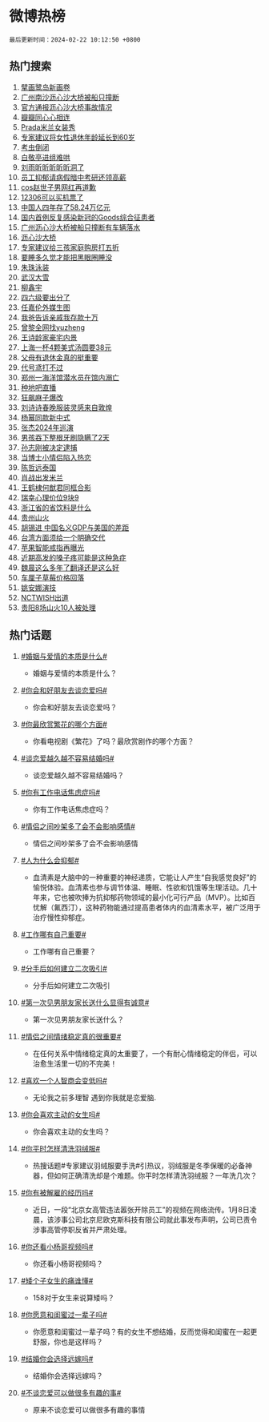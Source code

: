 # 微博热榜

`最后更新时间：2024-02-22 10:12:50 +0800`

## 热门搜索

1. [擘画鹭岛新画卷](https://m.weibo.cn/search?containerid=100103type%3D1%26t%3D10%26q%3D%23%E6%93%98%E7%94%BB%E9%B9%AD%E5%B2%9B%E6%96%B0%E7%94%BB%E5%8D%B7%23&stream_entry_id=51&isnewpage=1&extparam=seat%3D1%26dgr%3D0%26c_type%3D51%26stream_entry_id%3D51%26pos%3D0%26cate%3D10103%26filter_type%3Drealtimehot%26q%3D%2523%25E6%2593%2598%25E7%2594%25BB%25E9%25B9%25AD%25E5%25B2%259B%25E6%2596%25B0%25E7%2594%25BB%25E5%258D%25B7%2523%26display_time%3D1708567969%26pre_seqid%3D170856796928602980347)
1. [广州南沙沥心沙大桥被船只撞断](https://m.weibo.cn/search?containerid=100103type%3D1%26t%3D10%26q%3D%23%E5%B9%BF%E5%B7%9E%E5%8D%97%E6%B2%99%E6%B2%A5%E5%BF%83%E6%B2%99%E5%A4%A7%E6%A1%A5%E8%A2%AB%E8%88%B9%E5%8F%AA%E6%92%9E%E6%96%AD%23&stream_entry_id=31&isnewpage=1&extparam=seat%3D1%26c_type%3D31%26stream_entry_id%3D31%26band_rank%3D1%26cate%3D5001%26realpos%3D1%26filter_type%3Drealtimehot%26q%3D%2523%25E5%25B9%25BF%25E5%25B7%259E%25E5%258D%2597%25E6%25B2%2599%25E6%25B2%25A5%25E5%25BF%2583%25E6%25B2%2599%25E5%25A4%25A7%25E6%25A1%25A5%25E8%25A2%25AB%25E8%2588%25B9%25E5%258F%25AA%25E6%2592%259E%25E6%2596%25AD%2523%26dgr%3D0%26pos%3D0%26flag%3D1%26lcate%3D5001%26display_time%3D1708567969%26pre_seqid%3D170856796928602980347)
1. [官方通报沥心沙大桥事故情况](https://m.weibo.cn/search?containerid=100103type%3D1%26t%3D10%26q%3D%23%E5%AE%98%E6%96%B9%E9%80%9A%E6%8A%A5%E6%B2%A5%E5%BF%83%E6%B2%99%E5%A4%A7%E6%A1%A5%E4%BA%8B%E6%95%85%E6%83%85%E5%86%B5%23&stream_entry_id=31&isnewpage=1&extparam=seat%3D1%26c_type%3D31%26stream_entry_id%3D31%26band_rank%3D2%26cate%3D5001%26realpos%3D2%26filter_type%3Drealtimehot%26q%3D%2523%25E5%25AE%2598%25E6%2596%25B9%25E9%2580%259A%25E6%258A%25A5%25E6%25B2%25A5%25E5%25BF%2583%25E6%25B2%2599%25E5%25A4%25A7%25E6%25A1%25A5%25E4%25BA%258B%25E6%2595%2585%25E6%2583%2585%25E5%2586%25B5%2523%26dgr%3D0%26pos%3D1%26flag%3D1%26lcate%3D5001%26display_time%3D1708567969%26pre_seqid%3D170856796928602980347)
1. [瓣瓣同心心相连](https://m.weibo.cn/search?containerid=100103type%3D1%26t%3D10%26q%3D%23%E7%93%A3%E7%93%A3%E5%90%8C%E5%BF%83%E5%BF%83%E7%9B%B8%E8%BF%9E%23&stream_entry_id=31&isnewpage=1&extparam=seat%3D1%26c_type%3D31%26stream_entry_id%3D31%26band_rank%3D3%26cate%3D5001%26realpos%3D3%26filter_type%3Drealtimehot%26q%3D%2523%25E7%2593%25A3%25E7%2593%25A3%25E5%2590%258C%25E5%25BF%2583%25E5%25BF%2583%25E7%259B%25B8%25E8%25BF%259E%2523%26dgr%3D0%26pos%3D2%26flag%3D0%26lcate%3D5001%26display_time%3D1708567969%26pre_seqid%3D170856796928602980347)
1. [Prada米兰女装秀](https://m.weibo.cn/search?containerid=100103type%3D1%26t%3D10%26q%3D%23Prada%E7%B1%B3%E5%85%B0%E5%A5%B3%E8%A3%85%E7%A7%80%23&stream_entry_id=31&isnewpage=1&extparam=seat%3D1%26filter_type%3Drealtimehot%26c_type%3D31%26stream_entry_id%3D31%26band_rank%3D4%26cate%3D5001%26is_ad_pos%3D1%26q%3D%2523Prada%25E7%25B1%25B3%25E5%2585%25B0%25E5%25A5%25B3%25E8%25A3%2585%25E7%25A7%2580%2523%26dgr%3D0%26adid%3D223786%26pos%3D3%26topic_ad%3D1%26lcate%3D5001%26display_time%3D1708567969%26pre_seqid%3D170856796928602980347)
1. [专家建议将女性退休年龄延长到60岁](https://m.weibo.cn/search?containerid=100103type%3D1%26t%3D10%26q%3D%23%E4%B8%93%E5%AE%B6%E5%BB%BA%E8%AE%AE%E5%B0%86%E5%A5%B3%E6%80%A7%E9%80%80%E4%BC%91%E5%B9%B4%E9%BE%84%E5%BB%B6%E9%95%BF%E5%88%B060%E5%B2%81%23&stream_entry_id=31&isnewpage=1&extparam=seat%3D1%26c_type%3D31%26stream_entry_id%3D31%26band_rank%3D4%26cate%3D5001%26realpos%3D4%26filter_type%3Drealtimehot%26q%3D%2523%25E4%25B8%2593%25E5%25AE%25B6%25E5%25BB%25BA%25E8%25AE%25AE%25E5%25B0%2586%25E5%25A5%25B3%25E6%2580%25A7%25E9%2580%2580%25E4%25BC%2591%25E5%25B9%25B4%25E9%25BE%2584%25E5%25BB%25B6%25E9%2595%25BF%25E5%2588%25B060%25E5%25B2%2581%2523%26dgr%3D0%26pos%3D4%26flag%3D1%26lcate%3D5001%26display_time%3D1708567969%26pre_seqid%3D170856796928602980347)
1. [考虫倒闭](https://m.weibo.cn/search?containerid=100103type%3D1%26t%3D10%26q%3D%E8%80%83%E8%99%AB%E5%80%92%E9%97%AD&stream_entry_id=31&isnewpage=1&extparam=seat%3D1%26c_type%3D31%26stream_entry_id%3D31%26band_rank%3D5%26cate%3D5001%26realpos%3D5%26filter_type%3Drealtimehot%26q%3D%25E8%2580%2583%25E8%2599%25AB%25E5%2580%2592%25E9%2597%25AD%26dgr%3D0%26pos%3D5%26flag%3D1%26lcate%3D5001%26display_time%3D1708567969%26pre_seqid%3D170856796928602980347)
1. [白敬亭进组难哄](https://m.weibo.cn/search?containerid=100103type%3D1%26t%3D10%26q%3D%23%E7%99%BD%E6%95%AC%E4%BA%AD%E8%BF%9B%E7%BB%84%E9%9A%BE%E5%93%84%23&stream_entry_id=31&isnewpage=1&extparam=seat%3D1%26c_type%3D31%26stream_entry_id%3D31%26band_rank%3D6%26cate%3D5001%26realpos%3D6%26filter_type%3Drealtimehot%26q%3D%2523%25E7%2599%25BD%25E6%2595%25AC%25E4%25BA%25AD%25E8%25BF%259B%25E7%25BB%2584%25E9%259A%25BE%25E5%2593%2584%2523%26dgr%3D0%26pos%3D6%26flag%3D1%26lcate%3D5001%26display_time%3D1708567969%26pre_seqid%3D170856796928602980347)
1. [刘雨昕昕昕昕昕洞了](https://m.weibo.cn/search?containerid=100103type%3D1%26t%3D10%26q%3D%23%E5%88%98%E9%9B%A8%E6%98%95%E6%98%95%E6%98%95%E6%98%95%E6%98%95%E6%B4%9E%E4%BA%86%23&stream_entry_id=31&isnewpage=1&extparam=seat%3D1%26filter_type%3Drealtimehot%26c_type%3D31%26stream_entry_id%3D31%26band_rank%3D7%26cate%3D5001%26is_ad_pos%3D1%26q%3D%2523%25E5%2588%2598%25E9%259B%25A8%25E6%2598%2595%25E6%2598%2595%25E6%2598%2595%25E6%2598%2595%25E6%2598%2595%25E6%25B4%259E%25E4%25BA%2586%2523%26dgr%3D0%26adid%3D223620%26pos%3D7%26topic_ad%3D1%26lcate%3D5001%26display_time%3D1708567969%26pre_seqid%3D170856796928602980347)
1. [员工抑郁请病假暗中考研还领高薪](https://m.weibo.cn/search?containerid=100103type%3D1%26t%3D10%26q%3D%23%E5%91%98%E5%B7%A5%E6%8A%91%E9%83%81%E8%AF%B7%E7%97%85%E5%81%87%E6%9A%97%E4%B8%AD%E8%80%83%E7%A0%94%E8%BF%98%E9%A2%86%E9%AB%98%E8%96%AA%23&stream_entry_id=31&isnewpage=1&extparam=seat%3D1%26c_type%3D31%26stream_entry_id%3D31%26band_rank%3D7%26cate%3D5001%26realpos%3D7%26filter_type%3Drealtimehot%26q%3D%2523%25E5%2591%2598%25E5%25B7%25A5%25E6%258A%2591%25E9%2583%2581%25E8%25AF%25B7%25E7%2597%2585%25E5%2581%2587%25E6%259A%2597%25E4%25B8%25AD%25E8%2580%2583%25E7%25A0%2594%25E8%25BF%2598%25E9%25A2%2586%25E9%25AB%2598%25E8%2596%25AA%2523%26dgr%3D0%26pos%3D8%26flag%3D2%26lcate%3D5001%26display_time%3D1708567969%26pre_seqid%3D170856796928602980347)
1. [cos赵世子男网红再道歉](https://m.weibo.cn/search?containerid=100103type%3D1%26t%3D10%26q%3D%23cos%E8%B5%B5%E4%B8%96%E5%AD%90%E7%94%B7%E7%BD%91%E7%BA%A2%E5%86%8D%E9%81%93%E6%AD%89%23&stream_entry_id=31&isnewpage=1&extparam=seat%3D1%26c_type%3D31%26stream_entry_id%3D31%26band_rank%3D8%26cate%3D5001%26realpos%3D8%26filter_type%3Drealtimehot%26q%3D%2523cos%25E8%25B5%25B5%25E4%25B8%2596%25E5%25AD%2590%25E7%2594%25B7%25E7%25BD%2591%25E7%25BA%25A2%25E5%2586%258D%25E9%2581%2593%25E6%25AD%2589%2523%26dgr%3D0%26pos%3D9%26flag%3D2%26lcate%3D5001%26display_time%3D1708567969%26pre_seqid%3D170856796928602980347)
1. [12306可以买机票了](https://m.weibo.cn/search?containerid=100103type%3D1%26t%3D10%26q%3D%2312306%E5%8F%AF%E4%BB%A5%E4%B9%B0%E6%9C%BA%E7%A5%A8%E4%BA%86%23&stream_entry_id=31&isnewpage=1&extparam=seat%3D1%26c_type%3D31%26stream_entry_id%3D31%26band_rank%3D9%26cate%3D5001%26realpos%3D9%26filter_type%3Drealtimehot%26q%3D%252312306%25E5%258F%25AF%25E4%25BB%25A5%25E4%25B9%25B0%25E6%259C%25BA%25E7%25A5%25A8%25E4%25BA%2586%2523%26dgr%3D0%26pos%3D10%26flag%3D1%26lcate%3D5001%26display_time%3D1708567969%26pre_seqid%3D170856796928602980347)
1. [中国人四年存了58.24万亿元](https://m.weibo.cn/search?containerid=100103type%3D1%26t%3D10%26q%3D%23%E4%B8%AD%E5%9B%BD%E4%BA%BA%E5%9B%9B%E5%B9%B4%E5%AD%98%E4%BA%8658.24%E4%B8%87%E4%BA%BF%E5%85%83%23&stream_entry_id=31&isnewpage=1&extparam=seat%3D1%26c_type%3D31%26stream_entry_id%3D31%26band_rank%3D10%26cate%3D5001%26realpos%3D10%26filter_type%3Drealtimehot%26q%3D%2523%25E4%25B8%25AD%25E5%259B%25BD%25E4%25BA%25BA%25E5%259B%259B%25E5%25B9%25B4%25E5%25AD%2598%25E4%25BA%258658.24%25E4%25B8%2587%25E4%25BA%25BF%25E5%2585%2583%2523%26dgr%3D0%26pos%3D11%26flag%3D1%26lcate%3D5001%26display_time%3D1708567969%26pre_seqid%3D170856796928602980347)
1. [国内首例反复感染新冠的Goods综合征患者](https://m.weibo.cn/search?containerid=100103type%3D1%26t%3D10%26q%3D%23%E5%9B%BD%E5%86%85%E9%A6%96%E4%BE%8B%E5%8F%8D%E5%A4%8D%E6%84%9F%E6%9F%93%E6%96%B0%E5%86%A0%E7%9A%84Goods%E7%BB%BC%E5%90%88%E5%BE%81%E6%82%A3%E8%80%85%23&stream_entry_id=31&isnewpage=1&extparam=seat%3D1%26c_type%3D31%26stream_entry_id%3D31%26band_rank%3D11%26cate%3D5001%26realpos%3D11%26filter_type%3Drealtimehot%26q%3D%2523%25E5%259B%25BD%25E5%2586%2585%25E9%25A6%2596%25E4%25BE%258B%25E5%258F%258D%25E5%25A4%258D%25E6%2584%259F%25E6%259F%2593%25E6%2596%25B0%25E5%2586%25A0%25E7%259A%2584Goods%25E7%25BB%25BC%25E5%2590%2588%25E5%25BE%2581%25E6%2582%25A3%25E8%2580%2585%2523%26dgr%3D0%26pos%3D12%26flag%3D2%26lcate%3D5001%26display_time%3D1708567969%26pre_seqid%3D170856796928602980347)
1. [广州沥心沙大桥被船只撞断有车辆落水](https://m.weibo.cn/search?containerid=100103type%3D1%26t%3D10%26q%3D%23%E5%B9%BF%E5%B7%9E%E6%B2%A5%E5%BF%83%E6%B2%99%E5%A4%A7%E6%A1%A5%E8%A2%AB%E8%88%B9%E5%8F%AA%E6%92%9E%E6%96%AD%E6%9C%89%E8%BD%A6%E8%BE%86%E8%90%BD%E6%B0%B4%23&stream_entry_id=31&isnewpage=1&extparam=seat%3D1%26c_type%3D31%26stream_entry_id%3D31%26band_rank%3D12%26cate%3D5001%26realpos%3D12%26filter_type%3Drealtimehot%26q%3D%2523%25E5%25B9%25BF%25E5%25B7%259E%25E6%25B2%25A5%25E5%25BF%2583%25E6%25B2%2599%25E5%25A4%25A7%25E6%25A1%25A5%25E8%25A2%25AB%25E8%2588%25B9%25E5%258F%25AA%25E6%2592%259E%25E6%2596%25AD%25E6%259C%2589%25E8%25BD%25A6%25E8%25BE%2586%25E8%2590%25BD%25E6%25B0%25B4%2523%26dgr%3D0%26pos%3D13%26flag%3D1%26lcate%3D5001%26display_time%3D1708567969%26pre_seqid%3D170856796928602980347)
1. [沥心沙大桥](https://m.weibo.cn/search?containerid=100103type%3D1%26t%3D10%26q%3D%E6%B2%A5%E5%BF%83%E6%B2%99%E5%A4%A7%E6%A1%A5&stream_entry_id=31&isnewpage=1&extparam=seat%3D1%26c_type%3D31%26stream_entry_id%3D31%26band_rank%3D13%26cate%3D5001%26realpos%3D13%26filter_type%3Drealtimehot%26q%3D%25E6%25B2%25A5%25E5%25BF%2583%25E6%25B2%2599%25E5%25A4%25A7%25E6%25A1%25A5%26dgr%3D0%26pos%3D14%26flag%3D1%26lcate%3D5001%26display_time%3D1708567969%26pre_seqid%3D170856796928602980347)
1. [专家建议给三孩家庭购房打五折](https://m.weibo.cn/search?containerid=100103type%3D1%26t%3D10%26q%3D%23%E4%B8%93%E5%AE%B6%E5%BB%BA%E8%AE%AE%E7%BB%99%E4%B8%89%E5%AD%A9%E5%AE%B6%E5%BA%AD%E8%B4%AD%E6%88%BF%E6%89%93%E4%BA%94%E6%8A%98%23&stream_entry_id=31&isnewpage=1&extparam=seat%3D1%26c_type%3D31%26stream_entry_id%3D31%26band_rank%3D14%26cate%3D5001%26realpos%3D14%26filter_type%3Drealtimehot%26q%3D%2523%25E4%25B8%2593%25E5%25AE%25B6%25E5%25BB%25BA%25E8%25AE%25AE%25E7%25BB%2599%25E4%25B8%2589%25E5%25AD%25A9%25E5%25AE%25B6%25E5%25BA%25AD%25E8%25B4%25AD%25E6%2588%25BF%25E6%2589%2593%25E4%25BA%2594%25E6%258A%2598%2523%26dgr%3D0%26pos%3D15%26flag%3D1%26lcate%3D5001%26display_time%3D1708567969%26pre_seqid%3D170856796928602980347)
1. [要睡多久觉才能把黑眼圈睡没](https://m.weibo.cn/search?containerid=100103type%3D1%26t%3D10%26q%3D%23%E8%A6%81%E7%9D%A1%E5%A4%9A%E4%B9%85%E8%A7%89%E6%89%8D%E8%83%BD%E6%8A%8A%E9%BB%91%E7%9C%BC%E5%9C%88%E7%9D%A1%E6%B2%A1%23&stream_entry_id=31&isnewpage=1&extparam=seat%3D1%26c_type%3D31%26stream_entry_id%3D31%26band_rank%3D15%26cate%3D5001%26realpos%3D15%26filter_type%3Drealtimehot%26q%3D%2523%25E8%25A6%2581%25E7%259D%25A1%25E5%25A4%259A%25E4%25B9%2585%25E8%25A7%2589%25E6%2589%258D%25E8%2583%25BD%25E6%258A%258A%25E9%25BB%2591%25E7%259C%25BC%25E5%259C%2588%25E7%259D%25A1%25E6%25B2%25A1%2523%26dgr%3D0%26pos%3D16%26flag%3D0%26lcate%3D5001%26display_time%3D1708567969%26pre_seqid%3D170856796928602980347)
1. [朱珠泳装](https://m.weibo.cn/search?containerid=100103type%3D1%26t%3D10%26q%3D%23%E6%9C%B1%E7%8F%A0%E6%B3%B3%E8%A3%85%23&stream_entry_id=31&isnewpage=1&extparam=seat%3D1%26c_type%3D31%26stream_entry_id%3D31%26band_rank%3D16%26cate%3D5001%26realpos%3D16%26filter_type%3Drealtimehot%26q%3D%2523%25E6%259C%25B1%25E7%258F%25A0%25E6%25B3%25B3%25E8%25A3%2585%2523%26dgr%3D0%26pos%3D17%26flag%3D2%26lcate%3D5001%26display_time%3D1708567969%26pre_seqid%3D170856796928602980347)
1. [武汉大雪](https://m.weibo.cn/search?containerid=100103type%3D1%26t%3D10%26q%3D%E6%AD%A6%E6%B1%89%E5%A4%A7%E9%9B%AA&stream_entry_id=31&isnewpage=1&extparam=seat%3D1%26c_type%3D31%26stream_entry_id%3D31%26band_rank%3D17%26cate%3D5001%26realpos%3D17%26filter_type%3Drealtimehot%26q%3D%25E6%25AD%25A6%25E6%25B1%2589%25E5%25A4%25A7%25E9%259B%25AA%26dgr%3D0%26pos%3D18%26flag%3D0%26lcate%3D5001%26display_time%3D1708567969%26pre_seqid%3D170856796928602980347)
1. [柳鑫宇](https://m.weibo.cn/search?containerid=100103type%3D1%26t%3D10%26q%3D%E6%9F%B3%E9%91%AB%E5%AE%87&stream_entry_id=31&isnewpage=1&extparam=seat%3D1%26c_type%3D31%26stream_entry_id%3D31%26band_rank%3D18%26cate%3D5001%26realpos%3D18%26filter_type%3Drealtimehot%26q%3D%25E6%259F%25B3%25E9%2591%25AB%25E5%25AE%2587%26dgr%3D0%26pos%3D19%26flag%3D1%26lcate%3D5001%26display_time%3D1708567969%26pre_seqid%3D170856796928602980347)
1. [四六级要出分了](https://m.weibo.cn/search?containerid=100103type%3D1%26t%3D10%26q%3D%E5%9B%9B%E5%85%AD%E7%BA%A7%E8%A6%81%E5%87%BA%E5%88%86%E4%BA%86&stream_entry_id=31&isnewpage=1&extparam=seat%3D1%26c_type%3D31%26stream_entry_id%3D31%26band_rank%3D19%26cate%3D5001%26realpos%3D19%26filter_type%3Drealtimehot%26q%3D%25E5%259B%259B%25E5%2585%25AD%25E7%25BA%25A7%25E8%25A6%2581%25E5%2587%25BA%25E5%2588%2586%25E4%25BA%2586%26dgr%3D0%26pos%3D20%26flag%3D1%26lcate%3D5001%26display_time%3D1708567969%26pre_seqid%3D170856796928602980347)
1. [任嘉伦外媒生图](https://m.weibo.cn/search?containerid=100103type%3D1%26t%3D10%26q%3D%23%E4%BB%BB%E5%98%89%E4%BC%A6%E5%A4%96%E5%AA%92%E7%94%9F%E5%9B%BE%23&stream_entry_id=31&isnewpage=1&extparam=seat%3D1%26c_type%3D31%26stream_entry_id%3D31%26band_rank%3D20%26cate%3D5001%26realpos%3D20%26filter_type%3Drealtimehot%26q%3D%2523%25E4%25BB%25BB%25E5%2598%2589%25E4%25BC%25A6%25E5%25A4%2596%25E5%25AA%2592%25E7%2594%259F%25E5%259B%25BE%2523%26dgr%3D0%26pos%3D21%26flag%3D1%26lcate%3D5001%26display_time%3D1708567969%26pre_seqid%3D170856796928602980347)
1. [我爸告诉亲戚我存款十万](https://m.weibo.cn/search?containerid=100103type%3D1%26t%3D10%26q%3D%23%E6%88%91%E7%88%B8%E5%91%8A%E8%AF%89%E4%BA%B2%E6%88%9A%E6%88%91%E5%AD%98%E6%AC%BE%E5%8D%81%E4%B8%87%23&stream_entry_id=31&isnewpage=1&extparam=seat%3D1%26c_type%3D31%26stream_entry_id%3D31%26band_rank%3D21%26cate%3D5001%26realpos%3D21%26filter_type%3Drealtimehot%26q%3D%2523%25E6%2588%2591%25E7%2588%25B8%25E5%2591%258A%25E8%25AF%2589%25E4%25BA%25B2%25E6%2588%259A%25E6%2588%2591%25E5%25AD%2598%25E6%25AC%25BE%25E5%258D%2581%25E4%25B8%2587%2523%26dgr%3D0%26pos%3D22%26flag%3D0%26lcate%3D5001%26display_time%3D1708567969%26pre_seqid%3D170856796928602980347)
1. [曾黎全网找yuzheng](https://m.weibo.cn/search?containerid=100103type%3D1%26t%3D10%26q%3D%23%E6%9B%BE%E9%BB%8E%E5%85%A8%E7%BD%91%E6%89%BEyuzheng%23&stream_entry_id=31&isnewpage=1&extparam=seat%3D1%26c_type%3D31%26stream_entry_id%3D31%26band_rank%3D22%26cate%3D5001%26realpos%3D22%26filter_type%3Drealtimehot%26q%3D%2523%25E6%259B%25BE%25E9%25BB%258E%25E5%2585%25A8%25E7%25BD%2591%25E6%2589%25BEyuzheng%2523%26dgr%3D0%26pos%3D23%26flag%3D0%26lcate%3D5001%26display_time%3D1708567969%26pre_seqid%3D170856796928602980347)
1. [王诗龄家豪宅内景](https://m.weibo.cn/search?containerid=100103type%3D1%26t%3D10%26q%3D%23%E7%8E%8B%E8%AF%97%E9%BE%84%E5%AE%B6%E8%B1%AA%E5%AE%85%E5%86%85%E6%99%AF%23&stream_entry_id=31&isnewpage=1&extparam=seat%3D1%26c_type%3D31%26stream_entry_id%3D31%26band_rank%3D23%26cate%3D5001%26realpos%3D23%26filter_type%3Drealtimehot%26q%3D%2523%25E7%258E%258B%25E8%25AF%2597%25E9%25BE%2584%25E5%25AE%25B6%25E8%25B1%25AA%25E5%25AE%2585%25E5%2586%2585%25E6%2599%25AF%2523%26dgr%3D0%26pos%3D24%26flag%3D2%26lcate%3D5001%26display_time%3D1708567969%26pre_seqid%3D170856796928602980347)
1. [上海一杯4颗美式汤圆要38元](https://m.weibo.cn/search?containerid=100103type%3D1%26t%3D10%26q%3D%23%E4%B8%8A%E6%B5%B7%E4%B8%80%E6%9D%AF4%E9%A2%97%E7%BE%8E%E5%BC%8F%E6%B1%A4%E5%9C%86%E8%A6%8138%E5%85%83%23&stream_entry_id=31&isnewpage=1&extparam=seat%3D1%26c_type%3D31%26stream_entry_id%3D31%26band_rank%3D24%26cate%3D5001%26realpos%3D24%26filter_type%3Drealtimehot%26q%3D%2523%25E4%25B8%258A%25E6%25B5%25B7%25E4%25B8%2580%25E6%259D%25AF4%25E9%25A2%2597%25E7%25BE%258E%25E5%25BC%258F%25E6%25B1%25A4%25E5%259C%2586%25E8%25A6%258138%25E5%2585%2583%2523%26dgr%3D0%26pos%3D25%26flag%3D0%26lcate%3D5001%26display_time%3D1708567969%26pre_seqid%3D170856796928602980347)
1. [父母有退休金真的挺重要](https://m.weibo.cn/search?containerid=100103type%3D1%26t%3D10%26q%3D%23%E7%88%B6%E6%AF%8D%E6%9C%89%E9%80%80%E4%BC%91%E9%87%91%E7%9C%9F%E7%9A%84%E6%8C%BA%E9%87%8D%E8%A6%81%23&stream_entry_id=31&isnewpage=1&extparam=seat%3D1%26c_type%3D31%26stream_entry_id%3D31%26band_rank%3D25%26cate%3D5001%26realpos%3D25%26filter_type%3Drealtimehot%26q%3D%2523%25E7%2588%25B6%25E6%25AF%258D%25E6%259C%2589%25E9%2580%2580%25E4%25BC%2591%25E9%2587%2591%25E7%259C%259F%25E7%259A%2584%25E6%258C%25BA%25E9%2587%258D%25E8%25A6%2581%2523%26dgr%3D0%26pos%3D26%26flag%3D1%26lcate%3D5001%26display_time%3D1708567969%26pre_seqid%3D170856796928602980347)
1. [代号鸢打不过](https://m.weibo.cn/search?containerid=100103type%3D1%26t%3D10%26q%3D%E4%BB%A3%E5%8F%B7%E9%B8%A2%E6%89%93%E4%B8%8D%E8%BF%87&stream_entry_id=31&isnewpage=1&extparam=seat%3D1%26c_type%3D31%26stream_entry_id%3D31%26band_rank%3D26%26cate%3D5001%26realpos%3D26%26filter_type%3Drealtimehot%26q%3D%25E4%25BB%25A3%25E5%258F%25B7%25E9%25B8%25A2%25E6%2589%2593%25E4%25B8%258D%25E8%25BF%2587%26dgr%3D0%26pos%3D27%26flag%3D1%26lcate%3D5001%26display_time%3D1708567969%26pre_seqid%3D170856796928602980347)
1. [郑州一海洋馆潜水员在馆内溺亡](https://m.weibo.cn/search?containerid=100103type%3D1%26t%3D10%26q%3D%23%E9%83%91%E5%B7%9E%E4%B8%80%E6%B5%B7%E6%B4%8B%E9%A6%86%E6%BD%9C%E6%B0%B4%E5%91%98%E5%9C%A8%E9%A6%86%E5%86%85%E6%BA%BA%E4%BA%A1%23&stream_entry_id=31&isnewpage=1&extparam=seat%3D1%26c_type%3D31%26stream_entry_id%3D31%26band_rank%3D27%26cate%3D5001%26realpos%3D27%26filter_type%3Drealtimehot%26q%3D%2523%25E9%2583%2591%25E5%25B7%259E%25E4%25B8%2580%25E6%25B5%25B7%25E6%25B4%258B%25E9%25A6%2586%25E6%25BD%259C%25E6%25B0%25B4%25E5%2591%2598%25E5%259C%25A8%25E9%25A6%2586%25E5%2586%2585%25E6%25BA%25BA%25E4%25BA%25A1%2523%26dgr%3D0%26pos%3D28%26flag%3D1%26lcate%3D5001%26display_time%3D1708567969%26pre_seqid%3D170856796928602980347)
1. [种地吧直播](https://m.weibo.cn/search?containerid=100103type%3D1%26t%3D10%26q%3D%E7%A7%8D%E5%9C%B0%E5%90%A7%E7%9B%B4%E6%92%AD&stream_entry_id=31&isnewpage=1&extparam=seat%3D1%26c_type%3D31%26stream_entry_id%3D31%26band_rank%3D28%26cate%3D5001%26realpos%3D28%26filter_type%3Drealtimehot%26q%3D%25E7%25A7%258D%25E5%259C%25B0%25E5%2590%25A7%25E7%259B%25B4%25E6%2592%25AD%26dgr%3D0%26pos%3D29%26flag%3D1%26lcate%3D5001%26display_time%3D1708567969%26pre_seqid%3D170856796928602980347)
1. [狂飙麻子爆改](https://m.weibo.cn/search?containerid=100103type%3D1%26t%3D10%26q%3D%E7%8B%82%E9%A3%99%E9%BA%BB%E5%AD%90%E7%88%86%E6%94%B9&stream_entry_id=31&isnewpage=1&extparam=seat%3D1%26c_type%3D31%26stream_entry_id%3D31%26band_rank%3D29%26cate%3D5001%26realpos%3D29%26filter_type%3Drealtimehot%26q%3D%25E7%258B%2582%25E9%25A3%2599%25E9%25BA%25BB%25E5%25AD%2590%25E7%2588%2586%25E6%2594%25B9%26dgr%3D0%26pos%3D30%26flag%3D0%26lcate%3D5001%26display_time%3D1708567969%26pre_seqid%3D170856796928602980347)
1. [刘诗诗春晚服装灵感来自敦煌](https://m.weibo.cn/search?containerid=100103type%3D1%26t%3D10%26q%3D%23%E5%88%98%E8%AF%97%E8%AF%97%E6%98%A5%E6%99%9A%E6%9C%8D%E8%A3%85%E7%81%B5%E6%84%9F%E6%9D%A5%E8%87%AA%E6%95%A6%E7%85%8C%23&stream_entry_id=31&isnewpage=1&extparam=seat%3D1%26c_type%3D31%26stream_entry_id%3D31%26band_rank%3D30%26cate%3D5001%26realpos%3D30%26filter_type%3Drealtimehot%26q%3D%2523%25E5%2588%2598%25E8%25AF%2597%25E8%25AF%2597%25E6%2598%25A5%25E6%2599%259A%25E6%259C%258D%25E8%25A3%2585%25E7%2581%25B5%25E6%2584%259F%25E6%259D%25A5%25E8%2587%25AA%25E6%2595%25A6%25E7%2585%258C%2523%26dgr%3D0%26pos%3D31%26flag%3D1%26lcate%3D5001%26display_time%3D1708567969%26pre_seqid%3D170856796928602980347)
1. [杨幂同款新中式](https://m.weibo.cn/search?containerid=100103type%3D1%26t%3D10%26q%3D%23%E6%9D%A8%E5%B9%82%E5%90%8C%E6%AC%BE%E6%96%B0%E4%B8%AD%E5%BC%8F%23&stream_entry_id=31&isnewpage=1&extparam=seat%3D1%26c_type%3D31%26stream_entry_id%3D31%26band_rank%3D31%26cate%3D5001%26realpos%3D31%26filter_type%3Drealtimehot%26q%3D%2523%25E6%259D%25A8%25E5%25B9%2582%25E5%2590%258C%25E6%25AC%25BE%25E6%2596%25B0%25E4%25B8%25AD%25E5%25BC%258F%2523%26dgr%3D0%26pos%3D32%26flag%3D1%26lcate%3D5001%26display_time%3D1708567969%26pre_seqid%3D170856796928602980347)
1. [张杰2024年巡演](https://m.weibo.cn/search?containerid=100103type%3D1%26t%3D10%26q%3D%E5%BC%A0%E6%9D%B02024%E5%B9%B4%E5%B7%A1%E6%BC%94&stream_entry_id=31&isnewpage=1&extparam=seat%3D1%26c_type%3D31%26stream_entry_id%3D31%26band_rank%3D32%26cate%3D5001%26realpos%3D32%26filter_type%3Drealtimehot%26q%3D%25E5%25BC%25A0%25E6%259D%25B02024%25E5%25B9%25B4%25E5%25B7%25A1%25E6%25BC%2594%26dgr%3D0%26pos%3D33%26flag%3D1%26lcate%3D5001%26display_time%3D1708567969%26pre_seqid%3D170856796928602980347)
1. [男孩吞下整根牙刷隐瞒了2天](https://m.weibo.cn/search?containerid=100103type%3D1%26t%3D10%26q%3D%23%E7%94%B7%E5%AD%A9%E5%90%9E%E4%B8%8B%E6%95%B4%E6%A0%B9%E7%89%99%E5%88%B7%E9%9A%90%E7%9E%92%E4%BA%862%E5%A4%A9%23&stream_entry_id=31&isnewpage=1&extparam=seat%3D1%26c_type%3D31%26stream_entry_id%3D31%26band_rank%3D33%26cate%3D5001%26realpos%3D33%26filter_type%3Drealtimehot%26q%3D%2523%25E7%2594%25B7%25E5%25AD%25A9%25E5%2590%259E%25E4%25B8%258B%25E6%2595%25B4%25E6%25A0%25B9%25E7%2589%2599%25E5%2588%25B7%25E9%259A%2590%25E7%259E%2592%25E4%25BA%25862%25E5%25A4%25A9%2523%26dgr%3D0%26pos%3D34%26flag%3D0%26lcate%3D5001%26display_time%3D1708567969%26pre_seqid%3D170856796928602980347)
1. [孙志刚被决定逮捕](https://m.weibo.cn/search?containerid=100103type%3D1%26t%3D10%26q%3D%23%E5%AD%99%E5%BF%97%E5%88%9A%E8%A2%AB%E5%86%B3%E5%AE%9A%E9%80%AE%E6%8D%95%23&stream_entry_id=31&isnewpage=1&extparam=seat%3D1%26c_type%3D31%26stream_entry_id%3D31%26band_rank%3D34%26cate%3D5001%26realpos%3D34%26filter_type%3Drealtimehot%26q%3D%2523%25E5%25AD%2599%25E5%25BF%2597%25E5%2588%259A%25E8%25A2%25AB%25E5%2586%25B3%25E5%25AE%259A%25E9%2580%25AE%25E6%258D%2595%2523%26dgr%3D0%26pos%3D35%26flag%3D1%26lcate%3D5001%26display_time%3D1708567969%26pre_seqid%3D170856796928602980347)
1. [当博士小情侣陷入热恋](https://m.weibo.cn/search?containerid=100103type%3D1%26t%3D10%26q%3D%E5%BD%93%E5%8D%9A%E5%A3%AB%E5%B0%8F%E6%83%85%E4%BE%A3%E9%99%B7%E5%85%A5%E7%83%AD%E6%81%8B&stream_entry_id=31&isnewpage=1&extparam=seat%3D1%26c_type%3D31%26stream_entry_id%3D31%26band_rank%3D35%26cate%3D5001%26realpos%3D35%26filter_type%3Drealtimehot%26q%3D%25E5%25BD%2593%25E5%258D%259A%25E5%25A3%25AB%25E5%25B0%258F%25E6%2583%2585%25E4%25BE%25A3%25E9%2599%25B7%25E5%2585%25A5%25E7%2583%25AD%25E6%2581%258B%26dgr%3D0%26pos%3D36%26flag%3D0%26lcate%3D5001%26display_time%3D1708567969%26pre_seqid%3D170856796928602980347)
1. [陈哲远泰国](https://m.weibo.cn/search?containerid=100103type%3D1%26t%3D10%26q%3D%23%E9%99%88%E5%93%B2%E8%BF%9C%E6%B3%B0%E5%9B%BD%23&stream_entry_id=31&isnewpage=1&extparam=seat%3D1%26c_type%3D31%26stream_entry_id%3D31%26band_rank%3D36%26cate%3D5001%26realpos%3D36%26filter_type%3Drealtimehot%26q%3D%2523%25E9%2599%2588%25E5%2593%25B2%25E8%25BF%259C%25E6%25B3%25B0%25E5%259B%25BD%2523%26dgr%3D0%26pos%3D37%26flag%3D1%26lcate%3D5001%26display_time%3D1708567969%26pre_seqid%3D170856796928602980347)
1. [肖战出发米兰](https://m.weibo.cn/search?containerid=100103type%3D1%26t%3D10%26q%3D%23%E8%82%96%E6%88%98%E5%87%BA%E5%8F%91%E7%B1%B3%E5%85%B0%23&stream_entry_id=31&isnewpage=1&extparam=seat%3D1%26c_type%3D31%26stream_entry_id%3D31%26band_rank%3D37%26cate%3D5001%26realpos%3D37%26filter_type%3Drealtimehot%26q%3D%2523%25E8%2582%2596%25E6%2588%2598%25E5%2587%25BA%25E5%258F%2591%25E7%25B1%25B3%25E5%2585%25B0%2523%26dgr%3D0%26pos%3D38%26flag%3D0%26lcate%3D5001%26display_time%3D1708567969%26pre_seqid%3D170856796928602980347)
1. [王鹤棣何猷君同框合影](https://m.weibo.cn/search?containerid=100103type%3D1%26t%3D10%26q%3D%23%E7%8E%8B%E9%B9%A4%E6%A3%A3%E4%BD%95%E7%8C%B7%E5%90%9B%E5%90%8C%E6%A1%86%E5%90%88%E5%BD%B1%23&stream_entry_id=31&isnewpage=1&extparam=seat%3D1%26c_type%3D31%26stream_entry_id%3D31%26band_rank%3D38%26cate%3D5001%26realpos%3D38%26filter_type%3Drealtimehot%26q%3D%2523%25E7%258E%258B%25E9%25B9%25A4%25E6%25A3%25A3%25E4%25BD%2595%25E7%258C%25B7%25E5%2590%259B%25E5%2590%258C%25E6%25A1%2586%25E5%2590%2588%25E5%25BD%25B1%2523%26dgr%3D0%26pos%3D39%26flag%3D0%26lcate%3D5001%26display_time%3D1708567969%26pre_seqid%3D170856796928602980347)
1. [瑞幸心理价位9块9](https://m.weibo.cn/search?containerid=100103type%3D1%26t%3D10%26q%3D%23%E7%91%9E%E5%B9%B8%E5%BF%83%E7%90%86%E4%BB%B7%E4%BD%8D9%E5%9D%979%23&stream_entry_id=31&isnewpage=1&extparam=seat%3D1%26c_type%3D31%26stream_entry_id%3D31%26band_rank%3D39%26cate%3D5001%26realpos%3D39%26filter_type%3Drealtimehot%26q%3D%2523%25E7%2591%259E%25E5%25B9%25B8%25E5%25BF%2583%25E7%2590%2586%25E4%25BB%25B7%25E4%25BD%258D9%25E5%259D%25979%2523%26dgr%3D0%26pos%3D40%26flag%3D1%26lcate%3D5001%26display_time%3D1708567969%26pre_seqid%3D170856796928602980347)
1. [浙江省的省饮料是什么](https://m.weibo.cn/search?containerid=100103type%3D1%26t%3D10%26q%3D%23%E6%B5%99%E6%B1%9F%E7%9C%81%E7%9A%84%E7%9C%81%E9%A5%AE%E6%96%99%E6%98%AF%E4%BB%80%E4%B9%88%23&stream_entry_id=31&isnewpage=1&extparam=seat%3D1%26c_type%3D31%26stream_entry_id%3D31%26band_rank%3D40%26cate%3D5001%26realpos%3D40%26filter_type%3Drealtimehot%26q%3D%2523%25E6%25B5%2599%25E6%25B1%259F%25E7%259C%2581%25E7%259A%2584%25E7%259C%2581%25E9%25A5%25AE%25E6%2596%2599%25E6%2598%25AF%25E4%25BB%2580%25E4%25B9%2588%2523%26dgr%3D0%26pos%3D41%26flag%3D1%26lcate%3D5001%26display_time%3D1708567969%26pre_seqid%3D170856796928602980347)
1. [贵州山火](https://m.weibo.cn/search?containerid=100103type%3D1%26t%3D10%26q%3D%E8%B4%B5%E5%B7%9E%E5%B1%B1%E7%81%AB&stream_entry_id=31&isnewpage=1&extparam=seat%3D1%26c_type%3D31%26stream_entry_id%3D31%26band_rank%3D41%26cate%3D5001%26realpos%3D41%26filter_type%3Drealtimehot%26q%3D%25E8%25B4%25B5%25E5%25B7%259E%25E5%25B1%25B1%25E7%2581%25AB%26dgr%3D0%26pos%3D42%26flag%3D0%26lcate%3D5001%26display_time%3D1708567969%26pre_seqid%3D170856796928602980347)
1. [胡锡进 中国名义GDP与美国的差距](https://m.weibo.cn/search?containerid=100103type%3D1%26t%3D10%26q%3D%E8%83%A1%E9%94%A1%E8%BF%9B+%E4%B8%AD%E5%9B%BD%E5%90%8D%E4%B9%89GDP%E4%B8%8E%E7%BE%8E%E5%9B%BD%E7%9A%84%E5%B7%AE%E8%B7%9D&stream_entry_id=31&isnewpage=1&extparam=seat%3D1%26c_type%3D31%26stream_entry_id%3D31%26band_rank%3D42%26cate%3D5001%26realpos%3D42%26filter_type%3Drealtimehot%26q%3D%25E8%2583%25A1%25E9%2594%25A1%25E8%25BF%259B%2520%25E4%25B8%25AD%25E5%259B%25BD%25E5%2590%258D%25E4%25B9%2589GDP%25E4%25B8%258E%25E7%25BE%258E%25E5%259B%25BD%25E7%259A%2584%25E5%25B7%25AE%25E8%25B7%259D%26dgr%3D0%26pos%3D43%26flag%3D1%26lcate%3D5001%26display_time%3D1708567969%26pre_seqid%3D170856796928602980347)
1. [台湾方面须给一个明确交代](https://m.weibo.cn/search?containerid=100103type%3D1%26t%3D10%26q%3D%23%E5%8F%B0%E6%B9%BE%E6%96%B9%E9%9D%A2%E9%A1%BB%E7%BB%99%E4%B8%80%E4%B8%AA%E6%98%8E%E7%A1%AE%E4%BA%A4%E4%BB%A3%23&stream_entry_id=31&isnewpage=1&extparam=seat%3D1%26c_type%3D31%26stream_entry_id%3D31%26band_rank%3D43%26cate%3D5001%26realpos%3D43%26filter_type%3Drealtimehot%26q%3D%2523%25E5%258F%25B0%25E6%25B9%25BE%25E6%2596%25B9%25E9%259D%25A2%25E9%25A1%25BB%25E7%25BB%2599%25E4%25B8%2580%25E4%25B8%25AA%25E6%2598%258E%25E7%25A1%25AE%25E4%25BA%25A4%25E4%25BB%25A3%2523%26dgr%3D0%26pos%3D44%26flag%3D0%26lcate%3D5001%26display_time%3D1708567969%26pre_seqid%3D170856796928602980347)
1. [苹果智能戒指再曝光](https://m.weibo.cn/search?containerid=100103type%3D1%26t%3D10%26q%3D%23%E8%8B%B9%E6%9E%9C%E6%99%BA%E8%83%BD%E6%88%92%E6%8C%87%E5%86%8D%E6%9B%9D%E5%85%89%23&stream_entry_id=31&isnewpage=1&extparam=seat%3D1%26c_type%3D31%26stream_entry_id%3D31%26band_rank%3D44%26cate%3D5001%26realpos%3D44%26filter_type%3Drealtimehot%26q%3D%2523%25E8%258B%25B9%25E6%259E%259C%25E6%2599%25BA%25E8%2583%25BD%25E6%2588%2592%25E6%258C%2587%25E5%2586%258D%25E6%259B%259D%25E5%2585%2589%2523%26dgr%3D0%26pos%3D45%26flag%3D1%26lcate%3D5001%26display_time%3D1708567969%26pre_seqid%3D170856796928602980347)
1. [近期高发的嗓子疼可能是这种急症](https://m.weibo.cn/search?containerid=100103type%3D1%26t%3D10%26q%3D%23%E8%BF%91%E6%9C%9F%E9%AB%98%E5%8F%91%E7%9A%84%E5%97%93%E5%AD%90%E7%96%BC%E5%8F%AF%E8%83%BD%E6%98%AF%E8%BF%99%E7%A7%8D%E6%80%A5%E7%97%87%23&stream_entry_id=31&isnewpage=1&extparam=seat%3D1%26c_type%3D31%26stream_entry_id%3D31%26band_rank%3D45%26cate%3D5001%26realpos%3D45%26filter_type%3Drealtimehot%26q%3D%2523%25E8%25BF%2591%25E6%259C%259F%25E9%25AB%2598%25E5%258F%2591%25E7%259A%2584%25E5%2597%2593%25E5%25AD%2590%25E7%2596%25BC%25E5%258F%25AF%25E8%2583%25BD%25E6%2598%25AF%25E8%25BF%2599%25E7%25A7%258D%25E6%2580%25A5%25E7%2597%2587%2523%26dgr%3D0%26pos%3D46%26flag%3D0%26lcate%3D5001%26display_time%3D1708567969%26pre_seqid%3D170856796928602980347)
1. [魏晨这么多年了翻译还是这么好](https://m.weibo.cn/search?containerid=100103type%3D1%26t%3D10%26q%3D%E9%AD%8F%E6%99%A8%E8%BF%99%E4%B9%88%E5%A4%9A%E5%B9%B4%E4%BA%86%E7%BF%BB%E8%AF%91%E8%BF%98%E6%98%AF%E8%BF%99%E4%B9%88%E5%A5%BD&stream_entry_id=31&isnewpage=1&extparam=seat%3D1%26c_type%3D31%26stream_entry_id%3D31%26band_rank%3D46%26cate%3D5001%26realpos%3D46%26filter_type%3Drealtimehot%26q%3D%25E9%25AD%258F%25E6%2599%25A8%25E8%25BF%2599%25E4%25B9%2588%25E5%25A4%259A%25E5%25B9%25B4%25E4%25BA%2586%25E7%25BF%25BB%25E8%25AF%2591%25E8%25BF%2598%25E6%2598%25AF%25E8%25BF%2599%25E4%25B9%2588%25E5%25A5%25BD%26dgr%3D0%26pos%3D47%26flag%3D0%26lcate%3D5001%26display_time%3D1708567969%26pre_seqid%3D170856796928602980347)
1. [车厘子草莓价格回落](https://m.weibo.cn/search?containerid=100103type%3D1%26t%3D10%26q%3D%23%E8%BD%A6%E5%8E%98%E5%AD%90%E8%8D%89%E8%8E%93%E4%BB%B7%E6%A0%BC%E5%9B%9E%E8%90%BD%23&stream_entry_id=31&isnewpage=1&extparam=seat%3D1%26c_type%3D31%26stream_entry_id%3D31%26band_rank%3D47%26cate%3D5001%26realpos%3D47%26filter_type%3Drealtimehot%26q%3D%2523%25E8%25BD%25A6%25E5%258E%2598%25E5%25AD%2590%25E8%258D%2589%25E8%258E%2593%25E4%25BB%25B7%25E6%25A0%25BC%25E5%259B%259E%25E8%2590%25BD%2523%26dgr%3D0%26pos%3D48%26flag%3D1%26lcate%3D5001%26display_time%3D1708567969%26pre_seqid%3D170856796928602980347)
1. [姚安娜演技](https://m.weibo.cn/search?containerid=100103type%3D1%26t%3D10%26q%3D%23%E5%A7%9A%E5%AE%89%E5%A8%9C%E6%BC%94%E6%8A%80%23&stream_entry_id=31&isnewpage=1&extparam=seat%3D1%26c_type%3D31%26stream_entry_id%3D31%26band_rank%3D48%26cate%3D5001%26realpos%3D48%26filter_type%3Drealtimehot%26q%3D%2523%25E5%25A7%259A%25E5%25AE%2589%25E5%25A8%259C%25E6%25BC%2594%25E6%258A%2580%2523%26dgr%3D0%26pos%3D49%26flag%3D0%26lcate%3D5001%26display_time%3D1708567969%26pre_seqid%3D170856796928602980347)
1. [NCTWISH出道](https://m.weibo.cn/search?containerid=100103type%3D1%26t%3D10%26q%3DNCTWISH%E5%87%BA%E9%81%93&stream_entry_id=31&isnewpage=1&extparam=seat%3D1%26c_type%3D31%26stream_entry_id%3D31%26band_rank%3D49%26cate%3D5001%26realpos%3D49%26filter_type%3Drealtimehot%26q%3DNCTWISH%25E5%2587%25BA%25E9%2581%2593%26dgr%3D0%26pos%3D50%26flag%3D1%26lcate%3D5001%26display_time%3D1708567969%26pre_seqid%3D170856796928602980347)
1. [贵阳8场山火10人被处理](https://m.weibo.cn/search?containerid=100103type%3D1%26t%3D10%26q%3D%23%E8%B4%B5%E9%98%B38%E5%9C%BA%E5%B1%B1%E7%81%AB10%E4%BA%BA%E8%A2%AB%E5%A4%84%E7%90%86%23&stream_entry_id=31&isnewpage=1&extparam=seat%3D1%26c_type%3D31%26stream_entry_id%3D31%26band_rank%3D50%26cate%3D5001%26realpos%3D50%26filter_type%3Drealtimehot%26q%3D%2523%25E8%25B4%25B5%25E9%2598%25B38%25E5%259C%25BA%25E5%25B1%25B1%25E7%2581%25AB10%25E4%25BA%25BA%25E8%25A2%25AB%25E5%25A4%2584%25E7%2590%2586%2523%26dgr%3D0%26pos%3D51%26flag%3D0%26lcate%3D5001%26display_time%3D1708567969%26pre_seqid%3D170856796928602980347)

## 热门话题

1. [#婚姻与爱情的本质是什么#](https://m.weibo.cn/search?containerid=231522type%3D1%26t%3D10%26q%3D%23%E5%A9%9A%E5%A7%BB%E4%B8%8E%E7%88%B1%E6%83%85%E7%9A%84%E6%9C%AC%E8%B4%A8%E6%98%AF%E4%BB%80%E4%B9%88%23&stream_entry_id=128&isnewpage=1&extparam=seat%3D1%26dgr%3D0%26pos%3D1-0-0%26unitid%3D1704881162756%26lcate%3D5004%26cate%3D5004%26c_type%3D128%26display_time%3D1708567970%26pre_seqid%3D170856797063401400147)
    - 婚姻与爱情的本质是什么？

1. [#你会和好朋友去谈恋爱吗#](https://m.weibo.cn/search?containerid=231522type%3D1%26t%3D10%26q%3D%23%E4%BD%A0%E4%BC%9A%E5%92%8C%E5%A5%BD%E6%9C%8B%E5%8F%8B%E5%8E%BB%E8%B0%88%E6%81%8B%E7%88%B1%E5%90%97%23&stream_entry_id=128&isnewpage=1&extparam=seat%3D1%26dgr%3D0%26pos%3D1-0-1%26unitid%3D1704849959446%26lcate%3D5004%26cate%3D5004%26c_type%3D128%26display_time%3D1708567970%26pre_seqid%3D170856797063401400147)
    - 你会和好朋友去谈恋爱吗？

1. [#你最欣赏繁花的哪个方面#](https://m.weibo.cn/search?containerid=231522type%3D1%26t%3D10%26q%3D%23%E4%BD%A0%E6%9C%80%E6%AC%A3%E8%B5%8F%E7%B9%81%E8%8A%B1%E7%9A%84%E5%93%AA%E4%B8%AA%E6%96%B9%E9%9D%A2%23&stream_entry_id=128&isnewpage=1&extparam=seat%3D1%26dgr%3D0%26pos%3D1-0-2%26unitid%3D1704872158127%26lcate%3D5004%26cate%3D5004%26c_type%3D128%26display_time%3D1708567970%26pre_seqid%3D170856797063401400147)
    - 你看电视剧《繁花》了吗？最欣赏剧作的哪个方面？

1. [#谈恋爱越久越不容易结婚吗#](https://m.weibo.cn/search?containerid=231522type%3D1%26t%3D10%26q%3D%23%E8%B0%88%E6%81%8B%E7%88%B1%E8%B6%8A%E4%B9%85%E8%B6%8A%E4%B8%8D%E5%AE%B9%E6%98%93%E7%BB%93%E5%A9%9A%E5%90%97%23&stream_entry_id=128&isnewpage=1&extparam=seat%3D1%26dgr%3D0%26pos%3D1-0-3%26unitid%3D1704871559387%26lcate%3D5004%26cate%3D5004%26c_type%3D128%26display_time%3D1708567970%26pre_seqid%3D170856797063401400147)
    - 谈恋爱越久越不容易结婚吗？

1. [#你有工作电话焦虑症吗#](https://m.weibo.cn/search?containerid=231522type%3D1%26t%3D10%26q%3D%23%E4%BD%A0%E6%9C%89%E5%B7%A5%E4%BD%9C%E7%94%B5%E8%AF%9D%E7%84%A6%E8%99%91%E7%97%87%E5%90%97%23&stream_entry_id=128&isnewpage=1&extparam=seat%3D1%26dgr%3D0%26pos%3D1-0-4%26unitid%3D1704877884678%26lcate%3D5004%26cate%3D5004%26c_type%3D128%26display_time%3D1708567970%26pre_seqid%3D170856797063401400147)
    - 你有工作电话焦虑症吗？

1. [#情侣之间吵架多了会不会影响感情#](https://m.weibo.cn/search?containerid=231522type%3D1%26t%3D10%26q%3D%23%E6%83%85%E4%BE%A3%E4%B9%8B%E9%97%B4%E5%90%B5%E6%9E%B6%E5%A4%9A%E4%BA%86%E4%BC%9A%E4%B8%8D%E4%BC%9A%E5%BD%B1%E5%93%8D%E6%84%9F%E6%83%85%23&stream_entry_id=128&isnewpage=1&extparam=seat%3D1%26dgr%3D0%26pos%3D1-0-5%26unitid%3D1704792093809%26lcate%3D5004%26cate%3D5004%26c_type%3D128%26display_time%3D1708567970%26pre_seqid%3D170856797063401400147)
    - 情侣之间吵架多了会不会影响感情

1. [#人为什么会抑郁#](https://m.weibo.cn/search?containerid=231522type%3D1%26t%3D10%26q%3D%23%E4%BA%BA%E4%B8%BA%E4%BB%80%E4%B9%88%E4%BC%9A%E6%8A%91%E9%83%81%23&stream_entry_id=128&isnewpage=1&extparam=seat%3D1%26dgr%3D0%26pos%3D1-0-6%26unitid%3D1704881163792%26lcate%3D5004%26cate%3D5004%26c_type%3D128%26display_time%3D1708567970%26pre_seqid%3D170856797063401400147)
    - 血清素是大脑中的一种重要的神经递质，它能让人产生“自我感觉良好”的愉悦体验。血清素也参与调节体温、睡眠、性欲和饥饿等生理活动。几十年来，它也被吹捧为抗抑郁药物领域的最小化可行产品（MVP）。比如百忧解（氟西汀），这种药物能通过提高患者体内的血清素水平，被广泛用于治疗慢性抑郁症。

1. [#工作哪有自己重要#](https://m.weibo.cn/search?containerid=231522type%3D1%26t%3D10%26q%3D%23%E5%B7%A5%E4%BD%9C%E5%93%AA%E6%9C%89%E8%87%AA%E5%B7%B1%E9%87%8D%E8%A6%81%23&stream_entry_id=128&isnewpage=1&extparam=seat%3D1%26dgr%3D0%26pos%3D1-0-7%26unitid%3D1704949537973%26lcate%3D5004%26cate%3D5004%26c_type%3D128%26display_time%3D1708567970%26pre_seqid%3D170856797063401400147)
    - 工作哪有自己重要？

1. [#分手后如何建立二次吸引#](https://m.weibo.cn/search?containerid=231522type%3D1%26t%3D10%26q%3D%23%E5%88%86%E6%89%8B%E5%90%8E%E5%A6%82%E4%BD%95%E5%BB%BA%E7%AB%8B%E4%BA%8C%E6%AC%A1%E5%90%B8%E5%BC%95%23&stream_entry_id=128&isnewpage=1&extparam=seat%3D1%26dgr%3D0%26pos%3D1-0-8%26unitid%3D1704870666886%26lcate%3D5004%26cate%3D5004%26c_type%3D128%26display_time%3D1708567970%26pre_seqid%3D170856797063401400147)
    - 分手后如何建立二次吸引

1. [#第一次见男朋友家长送什么显得有诚意#](https://m.weibo.cn/search?containerid=231522type%3D1%26t%3D10%26q%3D%23%E7%AC%AC%E4%B8%80%E6%AC%A1%E8%A7%81%E7%94%B7%E6%9C%8B%E5%8F%8B%E5%AE%B6%E9%95%BF%E9%80%81%E4%BB%80%E4%B9%88%E6%98%BE%E5%BE%97%E6%9C%89%E8%AF%9A%E6%84%8F%23&stream_entry_id=128&isnewpage=1&extparam=seat%3D1%26dgr%3D0%26pos%3D1-0-9%26unitid%3D1704946836507%26lcate%3D5004%26cate%3D5004%26c_type%3D128%26display_time%3D1708567970%26pre_seqid%3D170856797063401400147)
    - 第一次见男朋友家长送什么？

1. [#情侣之间情绪稳定真的很重要#](https://m.weibo.cn/search?containerid=231522type%3D1%26t%3D10%26q%3D%23%E6%83%85%E4%BE%A3%E4%B9%8B%E9%97%B4%E6%83%85%E7%BB%AA%E7%A8%B3%E5%AE%9A%E7%9C%9F%E7%9A%84%E5%BE%88%E9%87%8D%E8%A6%81%23&stream_entry_id=128&isnewpage=1&extparam=seat%3D1%26dgr%3D0%26pos%3D1-0-10%26unitid%3D1704779493657%26lcate%3D5004%26cate%3D5004%26c_type%3D128%26display_time%3D1708567970%26pre_seqid%3D170856797063401400147)
    - 在任何关系中情绪稳定真的太重要了，一个有耐心情绪稳定的伴侣，可以治愈生活里一切的不完美！

1. [#喜欢一个人智商会变低吗#](https://m.weibo.cn/search?containerid=231522type%3D1%26t%3D10%26q%3D%23%E5%96%9C%E6%AC%A2%E4%B8%80%E4%B8%AA%E4%BA%BA%E6%99%BA%E5%95%86%E4%BC%9A%E5%8F%98%E4%BD%8E%E5%90%97%23&stream_entry_id=128&isnewpage=1&extparam=seat%3D1%26dgr%3D0%26pos%3D1-0-11%26unitid%3D1704783068038%26lcate%3D5004%26cate%3D5004%26c_type%3D128%26display_time%3D1708567970%26pre_seqid%3D170856797063401400147)
    - 无论我之前多理智  遇到你我就是恋爱脑.

1. [#你会喜欢主动的女生吗#](https://m.weibo.cn/search?containerid=231522type%3D1%26t%3D10%26q%3D%23%E4%BD%A0%E4%BC%9A%E5%96%9C%E6%AC%A2%E4%B8%BB%E5%8A%A8%E7%9A%84%E5%A5%B3%E7%94%9F%E5%90%97%23&stream_entry_id=128&isnewpage=1&extparam=seat%3D1%26dgr%3D0%26pos%3D1-0-12%26unitid%3D1704786077236%26lcate%3D5004%26cate%3D5004%26c_type%3D128%26display_time%3D1708567970%26pre_seqid%3D170856797063401400147)
    - 你会喜欢主动的女生吗？

1. [#你平时怎样清洗羽绒服#](https://m.weibo.cn/search?containerid=231522type%3D1%26t%3D10%26q%3D%23%E4%BD%A0%E5%B9%B3%E6%97%B6%E6%80%8E%E6%A0%B7%E6%B8%85%E6%B4%97%E7%BE%BD%E7%BB%92%E6%9C%8D%23&stream_entry_id=128&isnewpage=1&extparam=seat%3D1%26dgr%3D0%26pos%3D1-0-13%26unitid%3D1704789081364%26lcate%3D5004%26cate%3D5004%26c_type%3D128%26display_time%3D1708567970%26pre_seqid%3D170856797063401400147)
    - 热搜话题#专家建议羽绒服要手洗#引热议，羽绒服是冬季保暖的必备神器，但如何正确清洗却是个难题。你平时怎样清洗羽绒服？一年洗几次？

1. [#你有被解雇的经历吗#](https://m.weibo.cn/search?containerid=231522type%3D1%26t%3D10%26q%3D%23%E4%BD%A0%E6%9C%89%E8%A2%AB%E8%A7%A3%E9%9B%87%E7%9A%84%E7%BB%8F%E5%8E%86%E5%90%97%23&stream_entry_id=128&isnewpage=1&extparam=seat%3D1%26dgr%3D0%26pos%3D1-0-14%26unitid%3D1704794482090%26lcate%3D5004%26cate%3D5004%26c_type%3D128%26display_time%3D1708567970%26pre_seqid%3D170856797063401400147)
    - 近日，一段“北京女高管违法嚣张开除员工”的视频在网络流传。1月8日凌晨，该涉事公司北京尼欧克斯科技有限公司就此事发布声明，公司已责令涉事高管停职反省并严肃处理。

1. [#你还看小杨哥视频吗#](https://m.weibo.cn/search?containerid=231522type%3D1%26t%3D10%26q%3D%23%E4%BD%A0%E8%BF%98%E7%9C%8B%E5%B0%8F%E6%9D%A8%E5%93%A5%E8%A7%86%E9%A2%91%E5%90%97%23&stream_entry_id=128&isnewpage=1&extparam=seat%3D1%26dgr%3D0%26pos%3D1-0-15%26unitid%3D1704797193944%26lcate%3D5004%26cate%3D5004%26c_type%3D128%26display_time%3D1708567970%26pre_seqid%3D170856797063401400147)
    - 你还看小杨哥视频吗？

1. [#矮个子女生的痛谁懂#](https://m.weibo.cn/search?containerid=231522type%3D1%26t%3D10%26q%3D%23%E7%9F%AE%E4%B8%AA%E5%AD%90%E5%A5%B3%E7%94%9F%E7%9A%84%E7%97%9B%E8%B0%81%E6%87%82%23&stream_entry_id=128&isnewpage=1&extparam=seat%3D1%26dgr%3D0%26pos%3D1-0-16%26unitid%3D1704804675994%26lcate%3D5004%26cate%3D5004%26c_type%3D128%26display_time%3D1708567970%26pre_seqid%3D170856797063401400147)
    - 158对于女生来说算矮吗？

1. [#你愿意和闺蜜过一辈子吗#](https://m.weibo.cn/search?containerid=231522type%3D1%26t%3D10%26q%3D%23%E4%BD%A0%E6%84%BF%E6%84%8F%E5%92%8C%E9%97%BA%E8%9C%9C%E8%BF%87%E4%B8%80%E8%BE%88%E5%AD%90%E5%90%97%23&stream_entry_id=128&isnewpage=1&extparam=seat%3D1%26dgr%3D0%26pos%3D1-0-17%26unitid%3D1704875757520%26lcate%3D5004%26cate%3D5004%26c_type%3D128%26display_time%3D1708567970%26pre_seqid%3D170856797063401400147)
    - 你愿意和闺蜜过一辈子吗？有的女生不想结婚，反而觉得和闺蜜在一起更舒服，你也是这样吗？

1. [#结婚你会选择远嫁吗#](https://m.weibo.cn/search?containerid=231522type%3D1%26t%3D10%26q%3D%23%E7%BB%93%E5%A9%9A%E4%BD%A0%E4%BC%9A%E9%80%89%E6%8B%A9%E8%BF%9C%E5%AB%81%E5%90%97%23&stream_entry_id=128&isnewpage=1&extparam=seat%3D1%26dgr%3D0%26pos%3D1-0-18%26unitid%3D1704870361894%26lcate%3D5004%26cate%3D5004%26c_type%3D128%26display_time%3D1708567970%26pre_seqid%3D170856797063401400147)
    - 结婚你会选择远嫁吗？

1. [#不谈恋爱可以做很多有趣的事#](https://m.weibo.cn/search?containerid=231522type%3D1%26t%3D10%26q%3D%23%E4%B8%8D%E8%B0%88%E6%81%8B%E7%88%B1%E5%8F%AF%E4%BB%A5%E5%81%9A%E5%BE%88%E5%A4%9A%E6%9C%89%E8%B6%A3%E7%9A%84%E4%BA%8B%23&stream_entry_id=128&isnewpage=1&extparam=seat%3D1%26dgr%3D0%26pos%3D1-0-19%26unitid%3D1704865280259%26lcate%3D5004%26cate%3D5004%26c_type%3D128%26display_time%3D1708567970%26pre_seqid%3D170856797063401400147)
    - 原来不谈恋爱可以做很多有趣的事情


